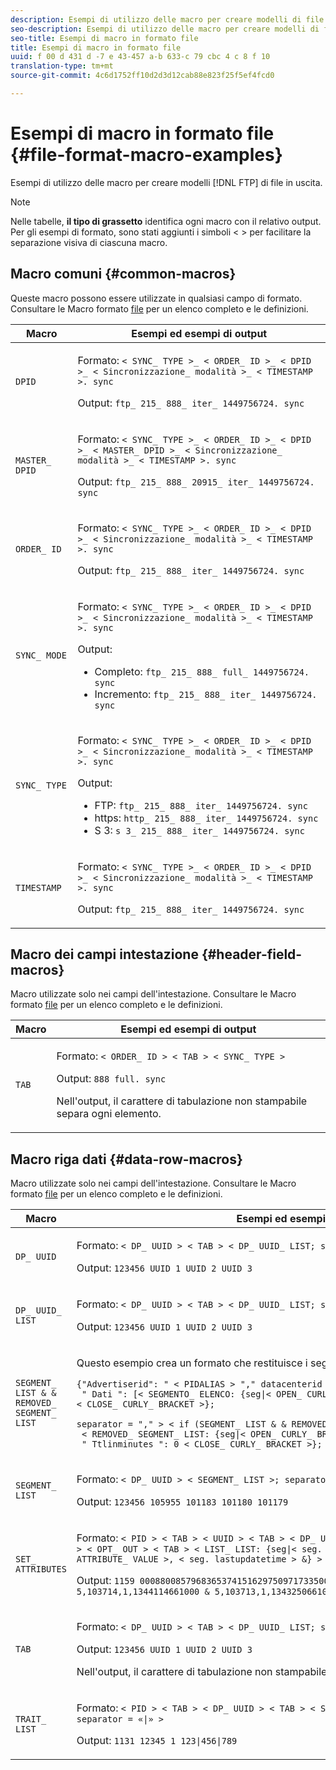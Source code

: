 ```yaml
---
description: Esempi di utilizzo delle macro per creare modelli di file FTP in uscita.
seo-description: Esempi di utilizzo delle macro per creare modelli di file FTP in uscita.
seo-title: Esempi di macro in formato file
title: Esempi di macro in formato file
uuid: f 00 d 431 d -7 e 43-457 a-b 633-c 79 cbc 4 c 8 f 10
translation-type: tm+mt
source-git-commit: 4c6d1752ff10d2d3d12cab88e823f25f5ef4fcd0

---
```



# Esempi di macro in formato file {#file-format-macro-examples}

Esempi di utilizzo delle macro per creare modelli [!DNL FTP] di file in uscita.

>[!NOTE]
>
>Nelle tabelle, **il tipo di grassetto** identifica ogni macro con il relativo output. Per gli esempi di formato, sono stati aggiunti i simboli &lt; &gt; per facilitare la separazione visiva di ciascuna macro.

## Macro comuni {#common-macros}

Queste macro possono essere utilizzate in qualsiasi campo di formato. Consultare le Macro formato [file](../formats/file-formats.md) per un elenco completo e le definizioni.

<table id="table_B5073597219B470298EE614902DACAE8"> 
 <thead> 
  <tr> 
   <th colname="col1" class="entry"> Macro </th> 
   <th colname="col2" class="entry"> Esempi ed esempi di output </th> 
  </tr> 
 </thead>
 <tbody> 
  <tr> 
   <td colname="col1"> <p> <code>DPID </code> </p> </td> 
   <td colname="col2"> <p>Formato: <code>&lt; SYNC_ TYPE &gt;_ &lt; ORDER_ ID &gt;_ &lt; DPID &gt;_ &lt; Sincronizzazione_ modalità &gt;_ &lt; TIMESTAMP &gt;. sync </code> </p> <p>Output: <code>ftp_ 215_ 888_ iter_ 1449756724. sync </code> </p> </td> 
  </tr> 
  <tr> 
   <td colname="col1"> <p> <code>MASTER_ DPID </code> </p> </td> 
   <td colname="col2"> <p>Formato: <code>&lt; SYNC_ TYPE &gt;_ &lt; ORDER_ ID &gt;_ &lt; DPID &gt;_ &lt; MASTER_ DPID &gt;_ &lt; Sincronizzazione_ modalità &gt;_ &lt; TIMESTAMP &gt;. sync </code> </p> <p>Output: <code>ftp_ 215_ 888_ 20915_ iter_ 1449756724. sync </code> </p> </td> 
  </tr> 
  <tr> 
   <td colname="col1"> <p> <code>ORDER_ ID </code> </p> </td> 
   <td colname="col2"> <p>Formato: <code>&lt; SYNC_ TYPE &gt;_ &lt; ORDER_ ID &gt;_ &lt; DPID &gt;_ &lt; Sincronizzazione_ modalità &gt;_ &lt; TIMESTAMP &gt;. sync </code> </p> <p>Output: <code>ftp_ 215_ 888_ iter_ 1449756724. sync </code> </p> </td> 
  </tr> 
  <tr> 
   <td colname="col1"> <p> <code>SYNC_ MODE </code> </p> </td> 
   <td colname="col2"> <p>Formato: <code>&lt; SYNC_ TYPE &gt;_ &lt; ORDER_ ID &gt;_ &lt; DPID &gt;_ &lt; Sincronizzazione_ modalità &gt;_ &lt; TIMESTAMP &gt;. sync </code> </p> <p>Output: 
     <ul id="ul_F63D7B78AF1246639D6ED85C1621B17C"> 
      <li id="li_4D0D7B4D047345FE861FCBA2BD0408ED">Completo: <code>ftp_ 215_ 888_ full_ 1449756724. sync </code> </li> 
      <li id="li_23F4D1F6B2784E599EDA29AA457327E6">Incremento: <code>ftp_ 215_ 888_ iter_ 1449756724. sync </code> </li> 
     </ul> </p> </td> 
  </tr> 
  <tr> 
   <td colname="col1"> <p> <code>SYNC_ TYPE </code> </p> </td> 
   <td colname="col2"> <p>Formato: <code>&lt; SYNC_ TYPE &gt;_ &lt; ORDER_ ID &gt;_ &lt; DPID &gt;_ &lt; Sincronizzazione_ modalità &gt;_ &lt; TIMESTAMP &gt;. sync </code> </p> <p>Output: 
     <ul id="ul_11B14E740E40474F8302BDB809C428FE"> 
      <li id="li_54A3EAA468B44AC8B2528F855E03D04B">FTP: <code>ftp_ 215_ 888_ iter_ 1449756724. sync </code> </li> 
      <li id="li_93468C56B661463CA7F62B1F5D3A53FF">https: <code>http_ 215_ 888_ iter_ 1449756724. sync </code> </li> 
      <li id="li_8A204C7BEDBC41C096FE953B5F827DEC">S 3: <code>s 3_ 215_ 888_ iter_ 1449756724. sync </code> </li> 
     </ul> </p> </td> 
  </tr> 
  <tr> 
   <td colname="col1"> <p> <code>TIMESTAMP </code> </p> </td> 
   <td colname="col2"> <p>Formato: <code>&lt; SYNC_ TYPE &gt;_ &lt; ORDER_ ID &gt;_ &lt; DPID &gt;_ &lt; Sincronizzazione_ modalità &gt;_ &lt; TIMESTAMP &gt;. sync </code> </p> <p>Output: <code>ftp_ 215_ 888_ iter_ 1449756724. sync </code> </p> </td> 
  </tr> 
 </tbody> 
</table>

## Macro dei campi intestazione {#header-field-macros}

Macro utilizzate solo nei campi dell'intestazione. Consultare le Macro formato [file](../formats/file-formats.md) per un elenco completo e le definizioni.

<table id="table_ABC31B3D660D47969E111EBC734D5BBC"> 
 <thead> 
  <tr> 
   <th colname="col1" class="entry"> Macro </th> 
   <th colname="col2" class="entry"> Esempi ed esempi di output </th> 
  </tr> 
 </thead>
 <tbody> 
  <tr> 
   <td colname="col1"> <p> <code>TAB </code> </p> </td> 
   <td colname="col2"> <p>Formato: <code>&lt; ORDER_ ID &gt; &lt; TAB &gt; &lt; SYNC_ TYPE &gt; </code> </p> <p>Output: <code>888 full. sync </code> </p> <p>Nell'output, il carattere di tabulazione non stampabile separa ogni elemento. </p> </td>
  </tr>
 </tbody>
</table>

## Macro riga dati {#data-row-macros}

Macro utilizzate solo nei campi dell'intestazione. Consultare le Macro formato [file](../formats/file-formats.md) per un elenco completo e le definizioni.

<table id="table_408C6DD2B9D54550B003EAC93562E64F"> 
 <thead> 
  <tr> 
   <th colname="col1" class="entry"> Macro </th> 
   <th colname="col2" class="entry"> Esempi ed esempi di output </th> 
  </tr> 
 </thead>
 <tbody> 
  <tr> 
   <td colname="col1"> <p> <code>DP_ UUID </code> </p> </td> 
   <td colname="col2"> <p>Formato: <code>&lt; DP_ UUID &gt; &lt; TAB &gt; &lt; DP_ UUID_ LIST; separator = TAB &gt; </code> </p> <p>Output: <code>123456 UUID 1 UUID 2 UUID 3 </code> </p> </td> 
  </tr> 
  <tr> 
   <td colname="col1"> <p> <code>DP_ UUID_ LIST </code> </p> </td> 
   <td colname="col2"> <p>Formato: <code>&lt; DP_ UUID &gt; &lt; TAB &gt; &lt; DP_ UUID_ LIST; separator = TAB &gt; </code> </p> <p>Output: <code>123456 UUID 1 UUID 2 UUID 3 </code> </p> </td> 
  </tr> 
  <tr> 
   <td colname="col1"> <p> <code>SEGMENT_ LIST &amp; &amp; REMOVED_ SEGMENT_ LIST </code> </p> </td> 
   <td colname="col2"> <p>Questo esempio crea un formato che restituisce i segmenti rimossi in un feed server-to-server. </p> <p> 
     <code>{"Advertiserid": " &lt; PIDALIAS &gt; "," datacenterid ": 2, "TDID": " &lt; DP_ UUID &gt; ", 
 " Dati ": [&lt; SEGMENTO_ ELENCO: {seg|&lt; OPEN_ CURLY_ BRACKET &gt; "Name": " &lt; seg. alias &gt; " &lt; CLOSE_ CURLY_ BRACKET &gt;}; 
 separator = "," &gt; &lt; if (SEGMENT_ LIST &amp; &amp; REMOVED_ SEGMENT_ LIST) &gt; &lt; VIRGOLA &gt; &lt; endif &gt; 
 &lt; REMOVED_ SEGMENT_ LIST: {seg|&lt; OPEN_ CURLY_ BRACKET &gt; "Name": " &lt; seg. alias &gt; ", 
 " Ttlinminutes ": 0 &lt; CLOSE_ CURLY_ BRACKET &gt;}; separator = "," &gt;]} </code>
  </p> </td> 
  </tr> 
  <tr> 
   <td colname="col1"> <p> <code>SEGMENT_ LIST </code> </p> </td> 
   <td colname="col2"> <p>Formato: <code>&lt; DP_ UUID &gt; &lt; SEGMENT_ LIST &gt;; separator = "" &gt; </code> </p> <p>Output: <code>123456 105955 101183 101180 101179 </code> </p> </td> 
  </tr> 
  <tr> 
   <td colname="col1"> <p> <code>SET_ ATTRIBUTES </code> </p> </td> 
   <td colname="col2"> <p>Formato: <code>&lt; PID &gt; &lt; TAB &gt; &lt; UUID &gt; &lt; TAB &gt; &lt; DP_ UUID &gt; &lt; TAB &gt; &lt; SET_ ATTRIBUTES &gt; &lt; TAB &gt; &lt; OPT_ OUT &gt; &lt; TAB &gt; &lt; LIST_ LIST: {seg|&lt; seg. type &gt;, &lt; seg. alias &gt;, &lt; OUTPUT_ ATTRIBUTE_ VALUE &gt;, &lt; seg. lastupdatetime &gt; &amp;} &gt; </code> </p> <p>Output: <code>1159 00088008579683653741516297509717335000 17 t 0 aj 01 b 120 hp 1 0 5,103714,1,1344114661000 &amp; 5,103713,1,1343250661000 </code> </p> </td>
  </tr>
  <tr> 
   <td colname="col1"> <p> <code>TAB </code> </p> </td> 
   <td colname="col2"> <p>Formato: <code>&lt; DP_ UUID &gt; &lt; TAB &gt; &lt; DP_ UUID_ LIST; separator = TAB &gt; </code> </p> <p>Output: <code>123456 UUID 1 UUID 2 UUID 3 </code> </p> <p>Nell'output, il carattere di tabulazione non stampabile separa ogni elemento. </p> </td> 
  </tr> 
  <tr> 
   <td colname="col1"> <p> <code>TRAIT_ LIST </code> </p> </td> 
   <td colname="col2"> <p>Formato: <code>&lt; PID &gt; &lt; TAB &gt; &lt; DP_ UUID &gt; &lt; TAB &gt; &lt; SET_ ATTRIBUTES &gt; &lt; TAB &gt; &lt; TRAIT_ LIST; separator = «|» &gt; </code> </p> <p>Output: <code>1131 12345 1 123|456|789 </code> </p> </td> 
  </tr> 
 </tbody> 
</table>
